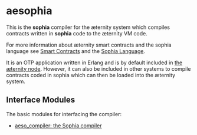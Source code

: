 # aesophia

This is the __sophia__ compiler for the æternity system which compiles contracts written in __sophia__ code to the æternity VM code.

For more information about æternity smart contracts and the sophia language see [Smart Contracts](https://github.com/aeternity/protocol/blob/master/contracts/contracts.md) and the [Sophia Language](https://github.com/aeternity/protocol/blob/master/contracts/sophia.md).

It is an OTP application written in Erlang and is by default included in
[the æternity node](https://github.com/aeternity/epoch). However, it can
also be included in other systems to compile contracts coded in sophia which
can then be loaded into the æternity system.

## Interface Modules

The basic modules for interfacing the compiler:

* [aeso_compiler: the Sophia compiler](./docs/aeso_compiler.md)
